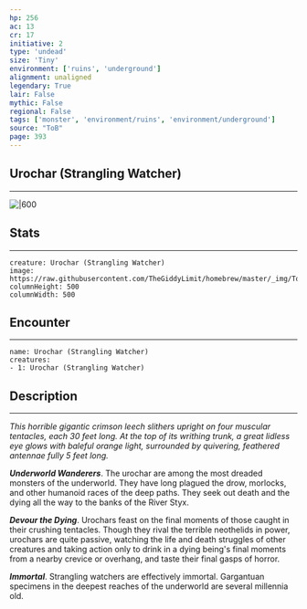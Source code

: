 ```yaml
---
hp: 256
ac: 13
cr: 17
initiative: 2
type: 'undead'    
size: 'Tiny'
environment: ['ruins', 'underground']
alignment: unaligned
legendary: True
lair: False
mythic: False
regional: False
tags: ['monster', 'environment/ruins', 'environment/underground']
source: "ToB"
page: 393
---
```


## Urochar (Strangling Watcher)
---

![|600](https://raw.githubusercontent.com/TheGiddyLimit/homebrew/master/_img/ToB/Urochar%20%28Strangling%20Watcher%29.webp)

## Stats
---

```statblock
creature: Urochar (Strangling Watcher)
image: https://raw.githubusercontent.com/TheGiddyLimit/homebrew/master/_img/ToB/token/Urochar%20%28Strangling%20Watcher%29.png
columnHeight: 500
columnWidth: 500
```

## Encounter
---

```encounter-table
name: Urochar (Strangling Watcher)
creatures:
- 1: Urochar (Strangling Watcher)
```

## Description
---
_This horrible gigantic crimson leech slithers upright on four muscular tentacles, each 30 feet long. At the top of its writhing trunk, a great lidless eye glows with baleful orange light, surrounded by quivering, feathered antennae fully 5 feet long._

**_Underworld Wanderers_**. The urochar are among the most dreaded monsters of the underworld. They have long plagued the drow, morlocks, and other humanoid races of the deep paths. They seek out death and the dying all the way to the banks of the River Styx.

**_Devour the Dying_**. Urochars feast on the final moments of those caught in their crushing tentacles. Though they rival the terrible neothelids in power, urochars are quite passive, watching the life and death struggles of other creatures and taking action only to drink in a dying being's final moments from a nearby crevice or overhang, and taste their final gasps of horror.

**_Immortal_**. Strangling watchers are effectively immortal. Gargantuan specimens in the deepest reaches of the underworld are several millennia old.






